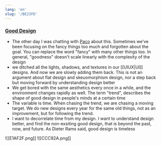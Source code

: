 ```yaml
---
lang: 'en'
slug: '/BE23FD'
---
```


### [Good Design](https://shud.in/posts/good-design)

- The other day I was chatting with [Paco](https://paco.me) about this. Sometimes we've been focusing on the fancy things too much and forgotten about the goal. You can replace the word "fancy" with many other things too. In general, "goodness" doesn't scale linearly with the complexity of the design
- we ditched all the lights, shadows, and textures in our [[UIUX|UI]] designs. And now we are slowly adding them back. This is not an argument about flat design and skeuomorphism design, nor a step back but moving forward by understanding design better
- We get bored with the same aesthetics every once in a while, and the environment changes rapidly as well. The term "trend", describes the shape of good design in people's minds at a certain time
- The variable is time. When chasing the trend, we are chasing a moving target. We do new designs every year for the same old things, not as an improvement, but for following the trend.
- I want to decorrelate time from my design. I want to understand design better, and find the non-exsiting good design, that is beyond the past, now, and future. As Dieter Rams said, good design is timeless

![[E1AF2F.png]]
![[CCC92A.png]]
